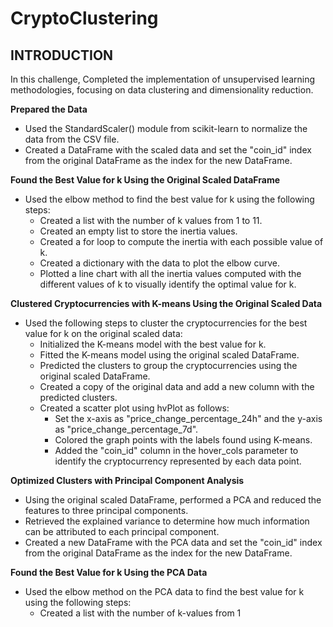 # CryptoClustering

## INTRODUCTION

In this challenge, Completed the implementation of unsupervised learning methodologies, focusing on data clustering and dimensionality reduction.

**Prepared the Data**

- Used the StandardScaler() module from scikit-learn to normalize the data from the CSV file.
- Created a DataFrame with the scaled data and set the "coin_id" index from the original DataFrame as the index for the new DataFrame.

**Found the Best Value for k Using the Original Scaled DataFrame**

- Used the elbow method to find the best value for k using the following steps:
  - Created a list with the number of k values from 1 to 11.
  - Created an empty list to store the inertia values.
  - Created a for loop to compute the inertia with each possible value of k.
  - Created a dictionary with the data to plot the elbow curve.
  - Plotted a line chart with all the inertia values computed with the different values of k to visually identify the optimal value for k.

**Clustered Cryptocurrencies with K-means Using the Original Scaled Data**

- Used the following steps to cluster the cryptocurrencies for the best value for k on the original scaled data:
  - Initialized the K-means model with the best value for k.
  - Fitted the K-means model using the original scaled DataFrame.
  - Predicted the clusters to group the cryptocurrencies using the original scaled DataFrame.
  - Created a copy of the original data and add a new column with the predicted clusters.
  - Created a scatter plot using hvPlot as follows:
    - Set the x-axis as "price_change_percentage_24h" and the y-axis as "price_change_percentage_7d".
    - Colored the graph points with the labels found using K-means.
    - Added the "coin_id" column in the hover_cols parameter to identify the cryptocurrency represented by each data point.

**Optimized Clusters with Principal Component Analysis**

- Using the original scaled DataFrame, performed a PCA and reduced the features to three principal components.
- Retrieved the explained variance to determine how much information can be attributed to each principal component.
- Created a new DataFrame with the PCA data and set the "coin_id" index from the original DataFrame as the index for the new DataFrame.

**Found the Best Value for k Using the PCA Data**

- Used the elbow method on the PCA data to find the best value for k using the following steps:
  - Created a list with the number of k-values from 1
